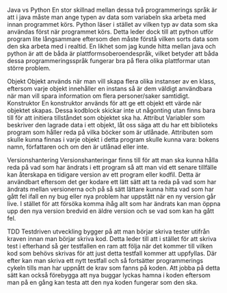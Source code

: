 Java vs Python
En stor skillnad mellan dessa två programmerings språk är att i java måste man ange typen av data som variabeln ska arbeta med innan programmet körs.
Python läser i stället av vilken typ av data som ska användas först när programmet körs. 
Detta leder dock till att python utför program lite långsammare eftersom den måste förstå vilken sorts data som den ska arbeta med i realtid. 
En likhet som jag kunde hitta mellan java och python är att de båda är plattformsoberoendespråk, vilket betyder att båda dessa programmeringsspråk fungerar bra på flera olika plattformar utan större problem.

Objekt
Objekt används när man vill skapa flera olika instanser av en klass, eftersom varje objekt innehåller en instans så är dem väldigt användbara när man vill spara information om flera personer/saker samtidigt. 
Konstruktor
En konstruktor används för att ge ett objekt ett värde när objektet skapas. Dessa kodblock skickar inte ut någonting utan finns bara till för att initiera tillståndet som objektet ska ha.
Attribut
Variabler som beskriver den lagrade data i ett objekt, låt oss säga att du har ett biblioteks program som håller reda på vilka böcker som är utlånade. 
Attributen som skulle kunna finnas i varje objekt i detta program skulle kunna vara: bokens namn, författaren och om den är utlånad eller inte. 

Versionshantering
Versionshanteringar finns till för att man ska kunna hålla reda på vad som har ändrats i ett program så att man vid ett senare tillfälle kan återskapa en tidigare version av ett program eller kodfil.
Detta är användbart eftersom det ger kodare ett lätt sätt att ta reda på vad som har ändrats mellan versionerna och på så sätt lättare kunna hitta vad som har gått fel ifall en ny bug eller nya problem har uppstått när en ny version går live. 
I stället för att försöka komma ihåg allt som har ändrats kan man öppna upp den nya version bredvid en äldre version och se vad som kan ha gått fel. 

TDD
Testdriven utveckling bygger på att man börjar skriva tester utifrån kraven innan man börjar skriva kod.
Detta leder till att i stället för att skriva test i efterhand så ger testfallen en ram att följa när det kommer till vilken kod som behövs skrivas för att just detta testfall kommer att uppfyllas.
Där efter kan man skriva ett nytt testfall och så fortsätter programmerings cykeln tills man har uppnått de krav som fanns på koden. 
Att jobba på detta sätt kan också förebygga att nya buggar lyckas hamna i koden eftersom man på en gång kan testa att den nya koden fungerar som den ska.
